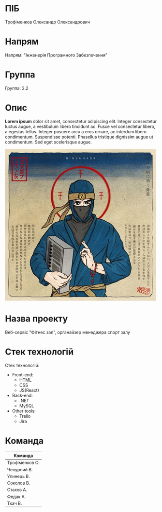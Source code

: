 # ПІБ
Трофіменков Олександр Олександрович
# Напрям
Напрям: "Інженерія Програмного Забезпечення"
# Группа
Группа: 2.2
# Опис
**Lorem ipsum** dolor sit amet, consectetur adipiscing elit. Integer consectetur luctus augue, a vestibulum libero tincidunt ac. Fusce vel consectetur libero, a egestas tellus. Integer posuere arcu a eros ornare, ac interdum libero condimentum. Suspendisse potenti. Phasellus tristique dignissim augue ut condimentum. Sed eget scelerisque augue.

![Image alt](https://github.com/trofimenkov/test/blob/main/artworks-000499726485-ctnrsb-t500x500.jpg)

# Назва проекту
Веб-сервіс "Фітнес зал", органайзер менеджера спорт залу

# Стек технологій
Стек технологій:
* Front-end:
  * HTML
  * CSS
  * JS(React)
* Back-end:
  * .NET
  * MySQL
* Other tools:
  * Trello
  * Jira
  
# Команда

| Команда        |
|----------------|
| Трофіменков О. |
| Чепурний В.    |
| Улинець В.     |
| Соколов В.     |
| Стахов А.      |
| Федак А.       |
| Ткач В.        |

